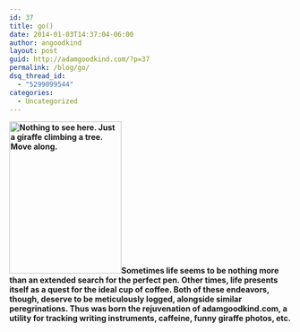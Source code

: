 ```yaml
---
id: 37
title: go()
date: 2014-01-03T14:37:04-06:00
author: angoodkind
layout: post
guid: http://adamgoodkind.com/?p=37
permalink: /blog/go/
dsq_thread_id:
  - "5299099544"
categories:
  - Uncategorized
---
```

**<img class="alignright" alt="Nothing to see here. Just a giraffe climbing a tree. Move along." src="http://img.izismile.com/img/img2/20090731/funny_giraffe_25.jpg" width="200" height="271" />Sometimes life seems to be nothing more than an extended search for the perfect pen. Other times, life presents itself as a quest for the ideal cup of coffee. Both of these endeavors, though, deserve to be meticulously logged, alongside similar peregrinations. Thus was born the rejuvenation of adamgoodkind.com, a utility for tracking writing instruments, caffeine, funny giraffe photos, etc.**